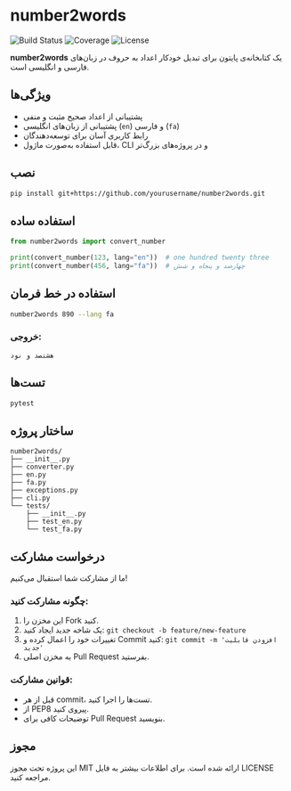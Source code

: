 # number2words

![Build Status](https://img.shields.io/github/actions/workflow/status/yourusername/number2words/ci.yml?branch=main)
![Coverage](https://img.shields.io/codecov/c/github/yourusername/number2words)
![License](https://img.shields.io/github/license/yourusername/number2words)

**number2words** یک کتابخانه‌ی پایتون برای تبدیل خودکار اعداد به حروف در زبان‌های فارسی و انگلیسی است.

## ویژگی‌ها

* پشتیبانی از اعداد صحیح مثبت و منفی
* پشتیبانی از زبان‌های انگلیسی (`en`) و فارسی (`fa`)
* رابط کاربری آسان برای توسعه‌دهندگان
* قابل استفاده به‌صورت ماژول، CLI و در پروژه‌های بزرگ‌تر

## نصب

```bash
pip install git+https://github.com/yourusername/number2words.git
```

## استفاده ساده

```python
from number2words import convert_number

print(convert_number(123, lang="en"))  # one hundred twenty three
print(convert_number(456, lang="fa"))  # چهارصد و پنجاه و شش
```

## استفاده در خط فرمان

```bash
number2words 890 --lang fa
```

### خروجی:

```
هشتصد و نود
```

## تست‌ها

```bash
pytest
```

## ساختار پروژه

```
number2words/
├── __init__.py
├── converter.py
├── en.py
├── fa.py
├── exceptions.py
├── cli.py
└── tests/
    ├── __init__.py
    ├── test_en.py
    └── test_fa.py
```

## درخواست مشارکت

ما از مشارکت شما استقبال می‌کنیم!

### چگونه مشارکت کنید:

1. این مخزن را Fork کنید.
2. یک شاخه جدید ایجاد کنید: `git checkout -b feature/new-feature`
3. تغییرات خود را اعمال کرده و Commit کنید: `git commit -m 'افزودن قابلیت جدید'`
4. به مخزن اصلی Pull Request بفرستید.

### قوانین مشارکت:

* قبل از هر commit، تست‌ها را اجرا کنید.
* از PEP8 پیروی کنید.
* توضیحات کافی برای Pull Request بنویسید.

## مجوز

این پروژه تحت مجوز MIT ارائه شده است. برای اطلاعات بیشتر به فایل LICENSE مراجعه کنید.
